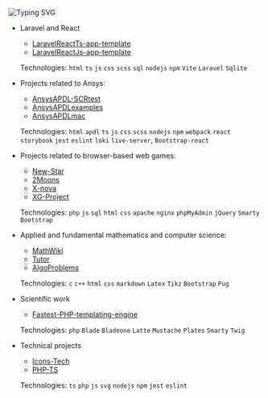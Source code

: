 ![Typing SVG](https://readme-typing-svg.demolab.com?font=Orbitron&size=30&pause=1000&width=435&lines=My+projects+and+their+tech)
- Laravel and React
  - [LaravelReactTs-app-template](https://github.com/Yaro2709/LaravelReactTs-app-template)
  - [LaravelReactJs-app-template](https://github.com/Yaro2709/LaravelReactJs-app-template)

  Technologies: `html` `ts` `js` `css` `scss` `sql` `nodejs` `npm` `Vite` `Laravel` `Sqlite`

- Projects related to Ansys:
    - [AnsysAPDL-SCRtest](https://github.com/Yaro2709/AnsysAPDL-SCRtest)
    - [AnsysAPDLexamples](https://github.com/Yaro2709/AnsysAPDLexamples)
    - [AnsysAPDLmac](https://github.com/Yaro2709/AnsysAPDLmac)

  Technologies: `html` `apdl` `ts` `js` `css` `scss` `nodejs` `npm` `webpack` `react` `storybook` `jest` `eslint` `loki` `live-server`, `Bootstrap-react`
- Projects related to browser-based web games:
    - [New-Star](https://github.com/Yaro2709/New-Star)
    - [2Moons](https://github.com/Yaro2709/2Moons)
    - [X-nova](https://github.com/Yaro2709/X-nova)
    - [XG-Project](https://github.com/Yaro2709/XG-Project)

    Technologies: `php` `js` `sql` `html` `css` `apache` `nginx` `phpMyAdmin` `jQuery` `Smarty` `Bootstrap` 
- Applied and fundamental mathematics and computer science:
    - [MathWiki](https://github.com/Yaro2709/MathWiki)
    - [Tutor](https://github.com/Yaro2709/Tutor)
    - [AlgoProblems](https://github.com/Yaro2709/AlgoProblems)
  
    Technologies: `c` `c++` `html` `css` `markdown` `Latex` `Tikz` `Bootstrap`  `Pug`
- Scientific work
    - [Fastest-PHP-templating-engine](https://github.com/Yaro2709/Fastest-PHP-templating-engine)
  
    Technologies: `php` `Blade` `Bladeone` `Latte` `Mustache` `Plates` `Smarty` `Twig`  
- Technical projects
    - [Icons-Tech](https://github.com/Yaro2709/Icons-Tech)
    - [PHP-TS](https://github.com/Yaro2709/PHP-TS)

    Technologies: `ts` `php` `js` `svg` `nodejs` `npm` `jest` `eslint`
